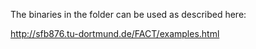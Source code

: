 The binaries in the folder can be used as described here:

http://sfb876.tu-dortmund.de/FACT/examples.html
